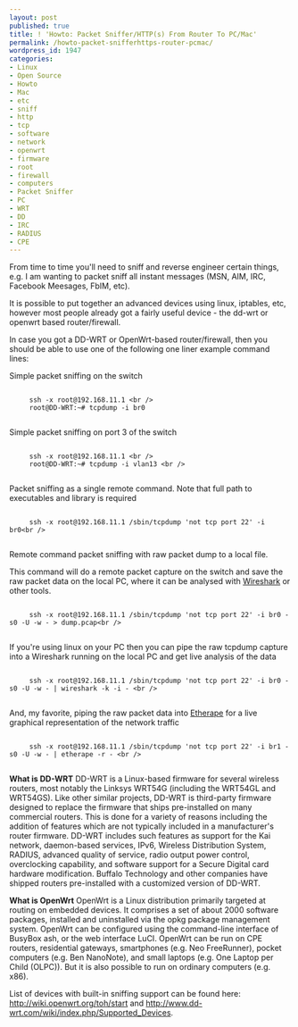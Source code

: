```yaml
---
layout: post
published: true
title: ! 'Howto: Packet Sniffer/HTTP(s) From Router To PC/Mac'
permalink: /howto-packet-snifferhttps-router-pcmac/
wordpress_id: 1947
categories:
- Linux
- Open Source
- Howto
- Mac
- etc
- sniff
- http
- tcp
- software
- network
- openwrt
- firmware
- root
- firewall
- computers
- Packet Sniffer
- PC
- WRT
- DD
- IRC
- RADIUS
- CPE
---
```

From time to time you'll need to sniff and reverse engineer certain things, e.g. I am wanting to packet sniff all instant messages (MSN, AIM, IRC, Facebook Meesages, FbIM, etc).

It is possible to put together an advanced devices using linux, iptables, etc, however most people already got a fairly useful device - the dd-wrt or openwrt based router/firewall. 

In case you got a DD-WRT or OpenWrt-based router/firewall, then you should be able to use one of the following one liner example command lines:

Simple packet sniffing on the switch
    
```

	 ssh -x root@192.168.11.1 <br />
	 root@DD-WRT:~# tcpdump -i br0
    
```

Simple packet sniffing on port 3 of the switch
    
```

	 ssh -x root@192.168.11.1 <br />
	 root@DD-WRT:~# tcpdump -i vlan13 <br />
    
```

Packet sniffing as a single remote command. Note that full path to executables and library is required
    
```

	 ssh -x root@192.168.11.1 /sbin/tcpdump 'not tcp port 22' -i br0<br />
    
```

Remote command packet sniffing with raw packet dump to a local file.

This command will do a remote packet capture on the switch and save the raw packet data on the local PC, where it can be analysed with <a href="http://www.wireshark.org">Wireshark</a> or other tools.
    
```

	 ssh -x root@192.168.11.1 /sbin/tcpdump 'not tcp port 22' -i br0 -s0 -U -w - > dump.pcap<br />
    
```

If you're using linux on your PC then you can pipe the raw tcpdump capture into a Wireshark running on the local PC and get live analysis of the data
    
```

	 ssh -x root@192.168.11.1 /sbin/tcpdump 'not tcp port 22' -i br0 -s0 -U -w - | wireshark -k -i - <br />
    
```

And, my favorite, piping the raw packet data into <a href="http://etherape.sourceforge.net/">Etherape</a> for a live graphical representation of the network traffic<br />
    
```

	 ssh -x root@192.168.11.1 /sbin/tcpdump 'not tcp port 22' -i br1 -s0 -U -w - | etherape -r - <br />
    
```

<strong>What is DD-WRT</strong>
DD-WRT is a Linux-based firmware for several wireless routers, most notably the Linksys WRT54G (including the WRT54GL and WRT54GS). Like other similar projects, DD-WRT is third-party firmware designed to replace the firmware that ships pre-installed on many commercial routers. This is done for a variety of reasons including the addition of features which are not typically included in a manufacturer's router firmware.
DD-WRT includes such features as support for the Kai network, daemon-based services, IPv6, Wireless Distribution System, RADIUS, advanced quality of service, radio output power control, overclocking capability, and software support for a Secure Digital card hardware modification.
Buffalo Technology and other companies have shipped routers pre-installed with a customized version of DD-WRT.

<strong>What is OpenWrt</strong>
OpenWrt is a Linux distribution primarily targeted at routing on embedded devices. It comprises a set of about 2000 software packages, installed and uninstalled via the opkg package management system. OpenWrt can be configured using the command-line interface of BusyBox ash, or the web interface LuCI.
OpenWrt can be run on CPE routers, residential gateways, smartphones (e.g. Neo FreeRunner), pocket computers (e.g. Ben NanoNote), and small laptops (e.g. One Laptop per Child (OLPC)). But it is also possible to run on ordinary computers (e.g. x86).

List of devices with built-in sniffing support can be found here: <a href="http://wiki.openwrt.org/toh/start">http://wiki.openwrt.org/toh/start</a> and <a href="http://www.dd-wrt.com/wiki/index.php/Supported_Devices">http://www.dd-wrt.com/wiki/index.php/Supported_Devices</a>.


